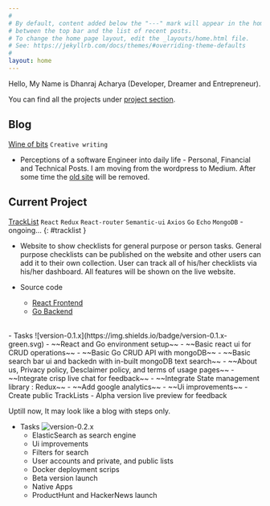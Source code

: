 ```yaml
---
#
# By default, content added below the "---" mark will appear in the home page
# between the top bar and the list of recent posts.
# To change the home page layout, edit the _layouts/home.html file.
# See: https://jekyllrb.com/docs/themes/#overriding-theme-defaults
#
layout: home
---
```


Hello, My Name is Dhanraj Acharya (Developer, Dreamer and Entrepreneur).

You can find all the projects under [project section](/all-projects).

## Blog

<a href="https://medium.com/wineofbits" target="_new">Wine of bits</a> `Creative writing`

- Perceptions of a software Engineer into daily life - Personal, Financial and Technical Posts.
  I am moving from the wordpress to Medium. After some time the <a href="https://www.wineofbits.com" target="_new">old site</a> will be removed.

## Current Project

<a href="https://tracklist-alpha.herokuapp.com" target="_new">TrackList</a> `React` `Redux` `React-router` `Semantic-ui` `Axios` `Go` `Echo` `MongoDB` - ongoing...
{: #tracklist }

- Website to show checklists for general purpose or person tasks. General purpose checklists can be published on the website and other users can add it to their own collection. User can track all of his/her checklists via his/her dashboard. All features will be shown on the live website.

- Source code

  - <a href="https://drex44.github.io/tracklist-react-frontend" target="_new">React Frontend</a>
  - <a href="https://drex44.github.io/tracklist-go-backend" target="_new">Go Backend</a>

<br />
- Tasks ![version-0.1.x](https://img.shields.io/badge/version-0.1.x-green.svg)
  - ~~React and Go environment setup~~
  - ~~Basic react ui for CRUD operations~~
  - ~~Basic Go CRUD API with mongoDB~~
  - ~~Basic search bar ui and backedn with in-built mongoDB text search~~
  - ~~About us, Privacy policy, Desclaimer policy, and terms of usage pages~~
  - ~~Integrate crisp live chat for feedback~~
  - ~~Integrate State management library : Redux~~
  - ~~Add google analytics~~
  - ~~Ui improvements~~
  - Create public TrackLists
  - Alpha version live preview for feedback

Uptill now, It may look like a blog with steps only.

- Tasks ![version-0.2.x](https://img.shields.io/badge/version-0.2.x-green.svg)
  - ElasticSearch as search engine
  - Ui improvements
  - Filters for search
  - User accounts and private, and public lists
  - Docker deployment scrips
  - Beta version launch
  - Native Apps
  - ProductHunt and HackerNews launch
